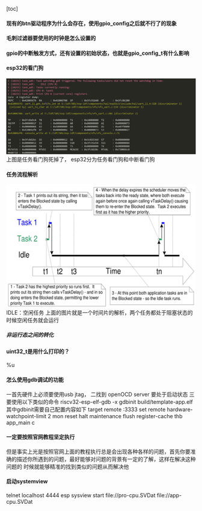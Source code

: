 

[toc] 

#### 现有的btn驱动程序为什么会存在，使用gpio_config之后就不行了的现象

#### 毛刺过滤器要使用的时钟是怎么设置的
#### gpio的中断触发方式，还有设置的初始状态，也就是gpio_config_t有什么影响
#### esp32的看门狗
![Alt text](image.png)
上图是任务看门狗死掉了，
esp32分为任务看门狗和中断看门狗
#### 任务流程解析
![Alt text](image-1.png)
IDLE：空闲任务
上面的图片就是一个时间片的解析，两个任务都处于阻塞状态的时候空闲任务就会运行

##### 非运行态之间的转化

#### uint32_t是用什么打印的？
 %u
#### 怎么使用gdb调试的功能
一首先硬件上必须要使用usb jtag，
二找到 openOCD server 要处于启动状态
三要使用以下类似的命令
riscv32-esp-elf-gdb -x gdbinit build/template-app.elf
其中gdbinit需要自己配置内容如下
target remote :3333
set remote hardware-watchpoint-limit 2
mon reset halt
maintenance flush register-cache
thb app_main
c
#### 一定要按照官网教程坚定执行
但是事实上光是按照官网上面的教程执行总是会出现各种各样的问题，首先你要准确的描述你所遇到的问题，最好能够对问题的背景有一定的了解，这样在解决这种问题的
时候就能够精准的找到类似的问题从而解决他
#### 启动systemview 
telnet localhost 4444
esp sysview start file://pro-cpu.SVDat file://app-cpu.SVDat
